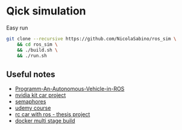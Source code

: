 # Qick simulation

Easy run

```bash
git clone --recursive https://github.com/NicolaSabino/ros_sim \
    && cd ros_sim \
    && ./build.sh \
    && ./run.sh
```

## Useful notes

* [Programm-An-Autonomous-Vehicle-in-ROS](https://github.com/A2Amir/Programm-An-Autonomous-Vehicle-in-ROS)
* [nvidia kit car project](https://github.com/ArthurDassier/Mjolnir_kit)
* [semaphores](https://github.com/ser94mor/self-driving-car-using-ros)
* [udemy course](https://www.udemy.com/course/ros2-self-driving-car-with-deep-learning-and-computer-vision/?utm_source=adwords&utm_medium=udemyads&utm_campaign=LongTail_la.EN_cc.ROW&utm_content=deal4584&utm_term=_._ag_77879423894_._ad_535397245857_._kw__._de_c_._dm__._pl__._ti_dsa-1007766171032_._li_1008857_._pd__._&matchtype=&gad_source=1&gclid=CjwKCAiA1-6sBhAoEiwArqlGPrVR08KqjTkniZFXG63qMcFurKaOPyiGkOy34091VHqrYwjaOVZ7iRoCxmQQAvD_BwE)
* [rc car with ros - thesis project](https://oa.upm.es/51150/1/TFM_ALEKSANDAR_ZIVKOVIC.pdf)
* [docker multi stage build](https://docs.docker.com/build/building/multi-stage/)